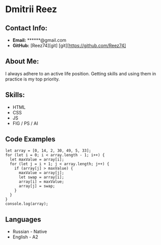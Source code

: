 # Dmitrii Reez

## Contact Info:
* **Email:** ******@gmail.com
* **GitHub:** [Reez74][git] [git][https://github.com/Reez74]

## About Me:
I always adhere to an active life position. Getting skills and using them in practice is my top priority.

## Skills:
* HTML
* CSS
* JS
* FIG / PS / AI

## Code Examples
```
let array = [0, 14, 2, 30, 49, 5, 33];
for (let i = 0; i < array.length - 1; i++) {
  let maxValue = array[i];
  for (let j = i + 1; j < array.length; j++) {
    if (array[j] > maxValue) {
      maxValue = array[j];
      let swap = array[i];
      array[i] = maxValue;
      array[j] = swap;
    }
  }
}
console.log(array);
```


## Languages
* Russian - Native
* English - A2
